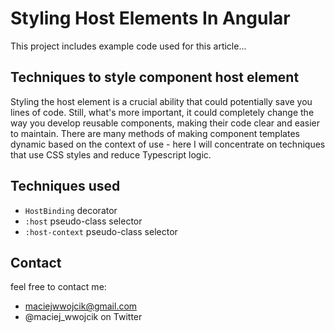 # Styling Host Elements In Angular

This project includes example code used for this article...

## Techniques to style component host element

Styling the host element is a crucial ability that could potentially save you lines of code. Still, what's more
important, it could completely change the way you develop reusable components, making their code clear and easier to
maintain. There are many methods of making component templates dynamic based on the context of use - here I will
concentrate on techniques that use CSS styles and reduce Typescript logic.

## Techniques used

- `HostBinding` decorator
- `:host` pseudo-class selector
- `:host-context` pseudo-class selector

## Contact

feel free to contact me:

- maciejwwojcik@gmail.com
- @maciej_wwojcik on Twitter
